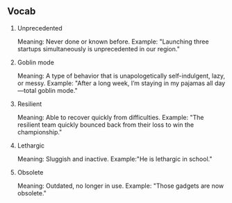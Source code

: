 ## Vocab

1. Unprecedented

   Meaning: Never done or known before.
   Example: "Launching three startups simultaneously is unprecedented in our region."

2. Goblin mode

   Meaning: A type of behavior that is unapologetically self-indulgent, lazy, or messy.
   Example: "After a long week, I’m staying in my pajamas all day—total goblin mode."

3. Resilient

   Meaning: Able to recover quickly from difficulties.
   Example: "The resilient team quickly bounced back from their loss to win the championship."

4. Lethargic

   Meaning: Sluggish and inactive.
   Example:"He is lethargic in school."

5. Obsolete

   Meaning: Outdated, no longer in use.
   Example: "Those gadgets are now obsolete."
